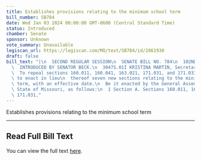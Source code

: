 ```yaml
---
title: Establishes provisions relating to the minimum school term
bill_number: SB784
date: Wed Jan 03 2024 00:00:00 GMT-0600 (Central Standard Time)
status: Introduced
chamber: Senate
sponsor: Unknown
vote_summary: Unavailable
legiscan_url: https://legiscan.com/MO/text/SB784/id/2861930
draft: false
bill_text: "|\n  SECOND REGULAR SESSION\n  SENATE BILL NO. 784\n  102ND GENERA L ASSEMBLY\n\
  \  INTRODUCED BY SENATOR BECK.\n  3047S.01I KRISTINA MARTIN, Secretary\n  AN ACT\n\
  \  To repeal sections 160.011, 160.041, 163.021, 171.031, and 171.033, RSMo, and\
  \ to enact in lieu\n  thereof seven new sections relating to the minimum school\
  \ term, with an effective date.\n  Be it enacted by the General Assembly of the\
  \ State of Missouri, as follows:\n  1 Section A. Sections 160.011, 160.041, 163.021,\
  \ 171.031,"
---
```

Establishes provisions relating to the minimum school term

---

## Read Full Bill Text

You can view the full text [here](https://legiscan.com/MO/text/SB784/id/2861930).
